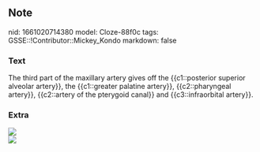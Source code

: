 ## Note
nid: 1661020714380
model: Cloze-88f0c
tags: GSSE::!Contributor::Mickey_Kondo
markdown: false

### Text
The third part of the maxillary artery gives off the {{c1::posterior superior alveolar artery}}, the {{c1::greater palatine artery}}, {{c2::pharyngeal artery}}, {{c2::artery of the pterygoid canal}} and {{c3::infraorbital artery}}.

### Extra
<img src="Maxillary-artery-branches.jpg">
<div><img src="maxillary-artery.png"></div>
